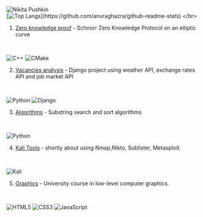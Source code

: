 ![Nikita Pushkin](https://github-readme-stats.vercel.app/api?username=88888812&theme=transparent&show_icons=true)
</br>
[![Top Langs](https://github-readme-stats.vercel.app/api/top-langs/?username=88888812&hide=cmake,makefile&langs_count=10&theme=transparent&exclude_repo=lab-02-condition-loop,lab04_new_hope,lab05,lab06,lab07,lab08,lab09,)](https://github.com/anuraghazra/github-readme-stats)
</br>
1. [Zero knowledge proof](https://github.com/88888812/Zero_knowledge_proof) - Schnorr Zero Knowledge Protocol
on an elliptic curve
</br>

![C++](https://img.shields.io/badge/c++-%2300599C.svg?style=for-the-badge&logo=c%2B%2B&logoColor=white)
![CMake](https://img.shields.io/badge/CMake-%23008FBA.svg?style=for-the-badge&logo=cmake&logoColor=white)

2. [Vacancies analysis](https://github.com/88888812/vacancies_analysis) - Django project using weather API, exchange rates API and job market API
</br>

![Python](https://img.shields.io/badge/python-3670A0?style=for-the-badge&logo=python&logoColor=ffdd54)
![Django](https://img.shields.io/badge/django-%23092E20.svg?style=for-the-badge&logo=django&logoColor=white)

3. [Algorithms](https://github.com/88888812/algorithms) - Substring search and sort algorithms
</br>

![Python](https://img.shields.io/badge/python-3670A0?style=for-the-badge&logo=python&logoColor=ffdd54)

4. [Kali Tools](https://github.com/88888812/Kali_tools) - shortly about using Nmap,Nikto, Sublister, Metasploit.
</br>

![Kali](https://img.shields.io/badge/Kali-268BEE?style=for-the-badge&logo=kalilinux&logoColor=white)

5. [Graphics](https://github.com/88888812/computer_graphics) - University course in low-level computer graphics.
</br>

![HTML5](https://img.shields.io/badge/html5-%23E34F26.svg?style=for-the-badge&logo=html5&logoColor=white)
![CSS3](https://img.shields.io/badge/css3-%231572B6.svg?style=for-the-badge&logo=css3&logoColor=white)
![JavaScript](https://img.shields.io/badge/javascript-%23323330.svg?style=for-the-badge&logo=javascript&logoColor=%23F7DF1E)
